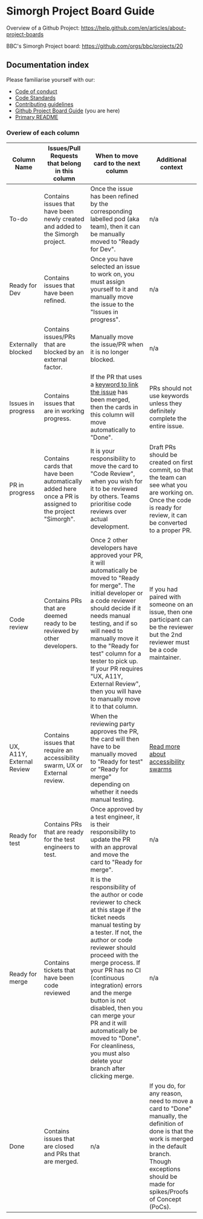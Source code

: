 # Simorgh Project Board Guide

Overview of a Github Project: https://help.github.com/en/articles/about-project-boards

BBC's Simorgh Project board: https://github.com/orgs/bbc/projects/20

## Documentation index
Please familiarise yourself with our:
- [Code of conduct](https://github.com/bbc/simorgh/blob/latest/.github/CODE_OF_CONDUCT.md)
- [Code Standards](https://github.com/bbc/simorgh/blob/latest/docs/Code-Standards.md)
- [Contributing guidelines](https://github.com/bbc/simorgh/blob/latest/CONTRIBUTING.md)
- [Github Project Board Guide](https://github.com/bbc/simorgh/blob/latest/docs/Project-Board-Guide.md) (you are here)
- [Primary README](https://github.com/bbc/simorgh/blob/latest/README.md)

### Overiew of each column

<!-- prettier-ignore -->
| Column Name               | Issues/Pull Requests that belong in this column | When to move card to the next column | Additional context |
| ------------------------- | ------------------------------------------------| ------------------------------------ |------------------- |
| To-do | Contains issues that have been newly created and added to the Simorgh project. | Once the issue has been refined by the corresponding labelled pod (aka team), then it can be manually moved to "Ready for Dev". | n/a |
| Ready for Dev | Contains issues that have been refined. | Once you have selected an issue to work on, you must assign yourself to it and manually move the issue to the "Issues in progress".| n/a |
| Externally blocked | Contains issues/PRs that are blocked by an external factor. | Manually move the issue/PR when it is no longer blocked. | n/a |
| Issues in progress | Contains issues that are in working progress. | If the PR that uses a [keyword to link the issue](https://help.github.com/en/articles/closing-issues-using-keywords) has been merged, then the cards in this column will move automatically to "Done". | PRs should not use keywords unless they definitely complete the entire issue. |
| PR in progress | Contains cards that have been automatically added here once a PR is assigned to the project "Simorgh". | It is your responsibility to move the card to "Code Review", when you wish for it to be reviewed by others. Teams prioritise code reviews over actual development. | Draft PRs should be created on first commit, so that the team can see what you are working on. Once the code is ready for review, it can be converted to a proper PR. |
| Code review | Contains PRs that are deemed ready to be reviewed by other developers. | Once 2 other developers have approved your PR, it will automatically be moved to "Ready for merge". The initial developer or a code reviewer should decide if it needs manual testing, and if so will need to manually move it to the "Ready for test" column for a tester to pick up. If your PR requires "UX, A11Y, External Review", then you will have to manually move it to that column. | If you had paired with someone on an issue, then one participant can be the reviewer but the 2nd reviewer must be a code maintainer. |
| UX, A11Y, External Review | Contains issues that require an accessibility swarm, UX or External review. | When the reviewing party approves the PR, the card will then have to be manually moved to "Ready for test" or "Ready for merge" depending on whether it needs manual testing. | [Read more about accessibility swarms](https://bbc-news.github.io/accessibility-news-and-you/accessibility-swarms) |
| Ready for test | Contains PRs that are ready for the test engineers to test. | Once approved by a test engineer, it is their responsibility to update the PR with an approval and move the card to "Ready for merge". | n/a |
| Ready for merge | Contains tickets that have been code reviewed | It is the responsibility of the author or code reviewer to check at this stage if the ticket needs manual testing by a tester. If not, the author or code reviewer should proceed with the merge process. If your PR has no CI (continuous integration) errors and the merge button is not disabled, then you can merge your PR and it will automatically be moved to "Done". For cleanliness, you must also delete your branch after clicking merge. | n/a |
| Done | Contains issues that are closed and PRs that are merged. | n/a | If you do, for any reason, need to move a card to "Done" manually, the definition of done is that the work is merged in the default branch. Though exceptions should be made for spikes/Proofs of Concept (PoCs). |
